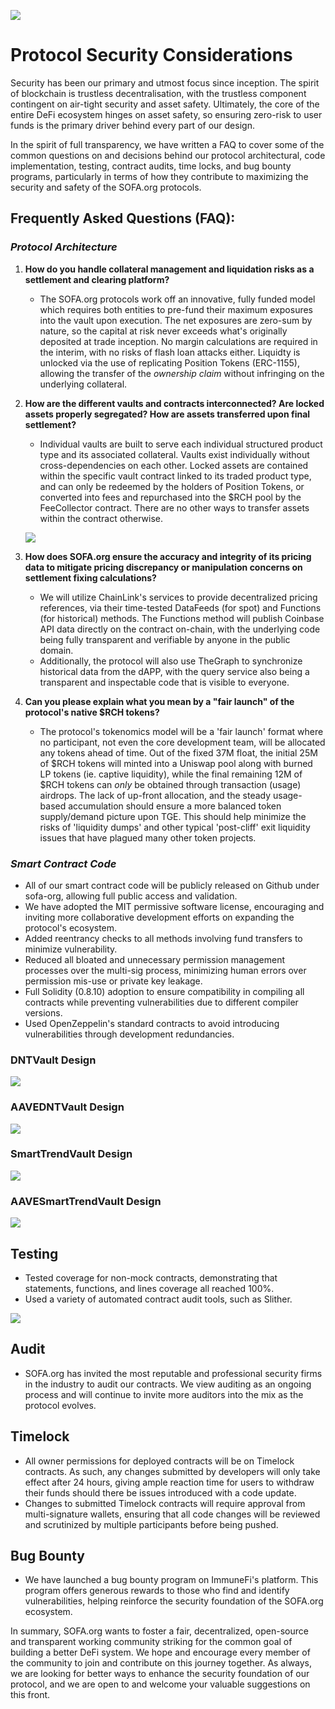 ![](../static/4.jpg)

# Protocol Security Considerations

Security has been our primary and utmost focus since inception.  The spirit of blockchain is trustless decentralisation, with the trustless component contingent on air-tight security and asset safety.  Ultimately, the core of the entire DeFi ecosystem hinges on asset safety, so ensuring zero-risk to user funds is the primary driver behind every part of our design.

In the spirit of full transparency, we have written a FAQ to cover some of the common questions on and decisions behind our protocol architectural, code implementation, testing, contract audits, time locks, and bug bounty programs, particularly in terms of how they contribute to maximizing the security and safety of the SOFA.org protocols.

## Frequently Asked Questions (FAQ):

### _Protocol Architecture_

1. **How do you handle collateral management and liquidation risks as a settlement and clearing platform?**

   - The SOFA.org protocols work off an innovative, fully funded model which requires both entities to pre-fund their maximum exposures into the vault upon execution.  The net exposures are zero-sum by nature, so the capital at risk never exceeds what's originally deposited at trade inception.  No margin calculations are required in the interim, with no risks of flash loan attacks either.  Liquidty is unlocked via the use of replicating Position Tokens (ERC-1155), allowing the transfer of the _ownership claim_ without infringing on the underlying collateral.

2. **How are the different vaults and contracts interconnected?  Are locked assets properly segregated?  How are assets transferred upon final settlement?**

   - Individual vaults are built to serve each individual structured product type and its associated collateral.  Vaults exist individually without cross-dependencies on each other.  Locked assets are contained within the specific vault contract linked to its traded product type, and can only be redeemed by the holders of Position Tokens, or converted into fees and repurchased into the $RCH pool by the FeeCollector contract.  There are no other ways to transfer assets within the contract otherwise.

    ![](../static/Ara4bkW3ToRCfCxTM4Cuou8cswc.png)

3. **How does SOFA.org ensure the accuracy and integrity of its pricing data to mitigate pricing discrepancy or manipulation concerns on settlement fixing calculations?**

   - We will utilize ChainLink's services to provide decentralized pricing references, via their time-tested DataFeeds (for spot) and Functions (for historical) methods.  The Functions method will publish Coinbase API data directly on the contract on-chain, with the underlying code being fully transparent and verifiable by anyone in the public domain.
   - Additionally, the protocol will also use TheGraph to synchronize historical data from the dAPP, with the query service also being a transparent and inspectable code that is visible to everyone.

4. **Can you please explain what you mean by a "fair launch" of the protocol's native $RCH tokens?**

   - The protocol's tokenomics model will be a 'fair launch' format where no participant, not even the core development team, will be allocated any tokens ahead of time.  Out of the fixed 37M float, the initial 25M of $RCH tokens will minted into a Uniswap pool along with burned LP tokens (ie. captive liquidity), while the final remaining 12M of $RCH tokens can _only_ be obtained through transaction (usage) airdrops.  The lack of up-front allocation, and the steady usage-based accumulation should ensure a more balanced token supply/demand picture upon TGE.  This should help minimize the risks of 'liquidity dumps' and other typical 'post-cliff' exit liquidity issues that have plagued many other token projects.

### _Smart Contract Code_

- All of our smart contract code will be publicly released on Github under sofa-org, allowing full public access and validation.
- We have adopted the MIT permissive software license, encouraging and inviting more collaborative development efforts on expanding the protocol's ecosystem.
- Added reentrancy checks to all methods involving fund transfers to minimize vulnerability.
- Reduced all bloated and unnecessary permission management processes over the multi-sig process, minimizing human errors over permission mis-use or private key leakage.
- Full Solidity (0.8.10) adoption to ensure compatibility in compiling all contracts while preventing vulnerabilities due to different compiler versions.
- Used OpenZeppelin's standard contracts to avoid introducing vulnerabilities through development redundancies.

### DNTVault Design

![](../static/UhLWbUK3boKbNFx0bKJuejnis3d.png)

### AAVEDNTVault Design

![](../static/W8g6byCAQo0iUNxFY1Bu5dL4s7d.png)

### SmartTrendVault Design

![](../static/DLysbNsygoOOrOxL4JbuzDw2sRe.png)

### AAVESmartTrendVault Design

![](../static/Lw0abNq2foT3bix6G43u1k1Dsbb.png)

## Testing

- Tested coverage for non-mock contracts, demonstrating that statements, functions, and lines coverage all reached 100%.
- Used a variety of automated contract audit tools, such as Slither.

![](../static/NzBebF89coZj3fxTJVduc8vQsVd.png)

## Audit

- SOFA.org has invited the most reputable and professional security firms in the industry to audit our contracts.  We view auditing as an ongoing process and will continue to invite more auditors into the mix as the protocol evolves.

## Timelock

- All owner permissions for deployed contracts will be on Timelock contracts.  As such, any changes submitted by developers will only take effect after 24 hours, giving ample reaction time for users to withdraw their funds should there be issues introduced with a code update.
- Changes to submitted Timelock contracts will require approval from multi-signature wallets, ensuring that all code changes will be reviewed and scrutinized by multiple participants before being pushed.

## Bug Bounty

- We have launched a bug bounty program on ImmuneFi's platform. This program offers generous rewards to those who find and identify vulnerabilities, helping reinforce the security foundation of the SOFA.org ecosystem.


In summary, SOFA.org wants to foster a fair, decentralized, open-source and transparent working community striking for the common goal of building a better DeFi system.  We hope and encourage every member of the community to join and contribute on this journey together.  As always, we are looking for better ways to enhance the security foundation of our protocol, and we are open to and welcome your valuable suggestions on this front.

